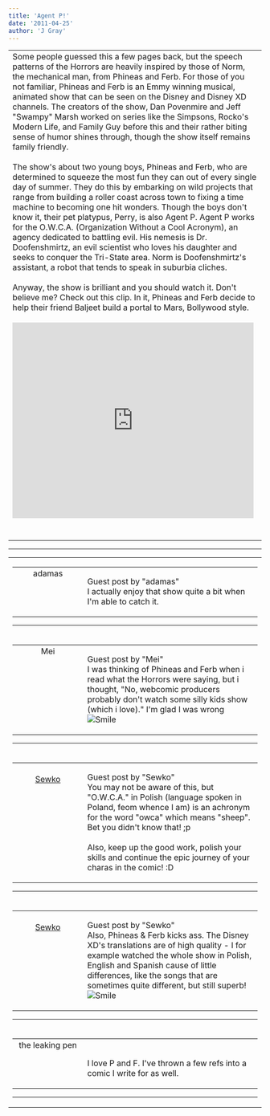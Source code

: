 ```yaml
---
title: 'Agent P!'
date: '2011-04-25'
author: 'J Gray'
---
```


<div>
<!-- Main content here -->
<table border="0" class="post"><tbody><tr><td>
   
   <div class="post_body">
       Some people guessed this a few pages back, but the speech patterns of the Horrors are heavily inspired by those of Norm, the mechanical man, from Phineas and Ferb. For those of you not familiar, Phineas and Ferb is an Emmy winning musical, animated show that can be seen on the Disney and Disney XD channels. The creators of the show, Dan Povenmire and Jeff "Swampy" Marsh worked on series like the Simpsons, Rocko's Modern Life, and Family Guy before this and their rather biting sense of humor shines through, though the show itself remains family friendly. <br><br>The show's about two young boys, Phineas and Ferb, who are determined to squeeze the most fun they can out of every single day of summer. They do this by embarking on wild projects that range from building a roller coast across town to fixing a time machine to becoming one hit wonders. Though the boys don't know it, their pet platypus, Perry, is also Agent P. Agent P works for the O.W.C.A. (Organization Without a Cool Acronym), an agency dedicated to battling evil. His nemesis is Dr. Doofenshmirtz, an evil scientist who loves his daughter and seeks to conquer the Tri-State area. Norm is Doofenshmirtz's assistant, a robot that tends to speak in suburbia cliches.<br><br>Anyway, the show is brilliant and you should watch it. Don't believe me? Check out this clip. In it, Phineas and Ferb decide to help their friend Baljeet build a portal to Mars, Bollywood style.<br><br><span><iframe title="YouTube video player" src="http://www.youtube.com/embed/RO5mSAXIzKQ" allowfullscreen="" width="480" frameborder="0" height="390"></iframe></span><br><br><br>
   </div>
   </td></tr>
   </tbody></table><hr><table style="width:100%; border:0;" class="comment_table"><tbody><tr><td width="100%"><a name=""> </a><div style="width:100%;" class="comment"><table border="0" width="100%"><tbody><tr><td align="center" valign="top" width="125">
<span class="comment_title"><center>adamas<br></center><a name="492">&nbsp;</a></span><br>
<center><img src="https://www.gravatar.com/avatar.php?gravatar_id=63b5da7dbecbf4a2fac891b8f15ccbc4&amp;default=http%3A%2F%2Fmysteriesofthearcana.com%2Ftemplates%2Fmain%2Fimages%2Favatar.gif&amp;size=80&amp;rating=g" border="0" alt=""></center>
</td>
<td valign="top">


<p class="comment_text"> </p><p class="comment_text"><span class="forum_info">Guest post by "adamas"</span><br> I actually enjoy that show quite a bit when I'm able to catch it.<br></p>
 

</td></tr></tbody></table>
<hr></div></td></tr><tr><td width="100%"><a name=""> </a><div style="width:100%;" class="comment"><table border="0" width="100%"><tbody><tr><td align="center" valign="top" width="125">
<span class="comment_title"><center>Mei<br></center><a name="493">&nbsp;</a></span><br>
<center><img src="https://www.gravatar.com/avatar.php?gravatar_id=b2a8fec80c326e8f4eeb42cbf601d536&amp;default=http%3A%2F%2Fmysteriesofthearcana.com%2Ftemplates%2Fmain%2Fimages%2Favatar.gif&amp;size=80&amp;rating=g" border="0" alt=""></center>
</td>
<td valign="top">


<p class="comment_text"> </p><p class="comment_text"><span class="forum_info">Guest post by "Mei"</span><br> I was thinking of Phineas and Ferb when i read what the Horrors were saying, but&nbsp;i thought, "No,&nbsp;webcomic producers probably don't watch some silly kids show (which i love)." I'm glad I was wrong <img src="/smilies/smile.gif" alt="Smile" border="0">&nbsp;</p>
 

</td></tr></tbody></table>
<hr></div></td></tr><tr><td width="100%"><a name=""> </a><div style="width:100%;" class="comment"><table border="0" width="100%"><tbody><tr><td align="center" valign="top" width="125">
<span class="comment_title"><center><br><a href="https://angel-of-frantic.deviantart.com" target="_blank">Sewko</a><br></center><a name="494">&nbsp;</a></span><br>
<center><img src="https://www.gravatar.com/avatar.php?gravatar_id=99c86c8979e3ea5cb1df3dd403e789ea&amp;default=http%3A%2F%2Fmysteriesofthearcana.com%2Ftemplates%2Fmain%2Fimages%2Favatar.gif&amp;size=80&amp;rating=g" border="0" alt=""></center>
</td>
<td valign="top">


<p class="comment_text"> </p><p class="comment_text"><span class="forum_info">Guest post by "Sewko"</span><br> You may not be aware of this, but "O.W.C.A." in Polish (language spoken in Poland, feom whence I am) is an achronym for the word "owca" which means "sheep". Bet you didn't know that! ;p<br><br>Also, keep up the good work, polish your skills and continue the epic journey of your charas in the comic! :D<br></p>
 

</td></tr></tbody></table>
<hr></div></td></tr><tr><td width="100%"><a name=""> </a><div style="width:100%;" class="comment"><table border="0" width="100%"><tbody><tr><td align="center" valign="top" width="125">
<span class="comment_title"><center><br><a href="https://angel-of-frantic.deviantart.com" target="_blank">Sewko</a><br></center><a name="495">&nbsp;</a></span><br>
<center><img src="https://www.gravatar.com/avatar.php?gravatar_id=99c86c8979e3ea5cb1df3dd403e789ea&amp;default=http%3A%2F%2Fmysteriesofthearcana.com%2Ftemplates%2Fmain%2Fimages%2Favatar.gif&amp;size=80&amp;rating=g" border="0" alt=""></center>
</td>
<td valign="top">


<p class="comment_text"> </p><p class="comment_text"><span class="forum_info">Guest post by "Sewko"</span><br> Also, Phineas &amp; Ferb kicks ass. The Disney XD's translations are of high quality - I for example watched the whole show in Polish, English and Spanish cause of little differences, like the songs that are sometimes quite different, but still superb! <img src="/smilies/smile.gif" alt="Smile" border="0"><br></p>
 

</td></tr></tbody></table>
<hr></div></td></tr><tr><td width="100%"><a name=""> </a><div style="width:100%;" class="comment"><table border="0" width="100%"><tbody><tr><td align="center" valign="top" width="125">
<span class="comment_title"><center>the leaking pen<br></center><a name="1238">&nbsp;</a></span><br>
<center><img src="https://www.gravatar.com/avatar.php?gravatar_id=0df4db50cce8898bb79ff0c42b2e7a56&amp;default=http%3A%2F%2Fmysteriesofthearcana.com%2Ftemplates%2Fmain%2Fimages%2Favatar.gif&amp;size=80&amp;rating=g" border="0" alt=""></center>
</td>
<td valign="top">


<p class="comment_text"> </p><p class="comment_text"><br> I love P and F. I've thrown a few refs into a comic I write for as well. <br></p>
 

</td></tr></tbody></table>
<hr></div></td></tr></tbody></table>
<!-- End main content -->
              </div>
